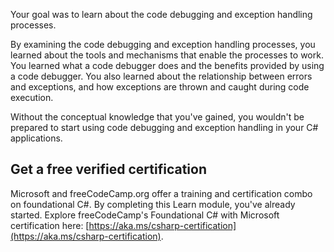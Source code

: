 



Your goal was to learn about the code debugging and exception handling processes.

By examining the code debugging and exception handling processes, you learned about the tools and mechanisms that enable the processes to work. You learned what a code debugger does and the benefits provided by using a code debugger. You also learned about the relationship between errors and exceptions, and how exceptions are thrown and caught during code execution.

Without the conceptual knowledge that you've gained, you wouldn't be prepared to start using code debugging and exception handling in your C# applications.

## Get a free verified certification

Microsoft and freeCodeCamp.org offer a training and certification combo on foundational C#. By completing this Learn module, you've already started. Explore freeCodeCamp's Foundational C# with Microsoft certification here: [https://aka.ms/csharp-certification](https://aka.ms/csharp-certification).
